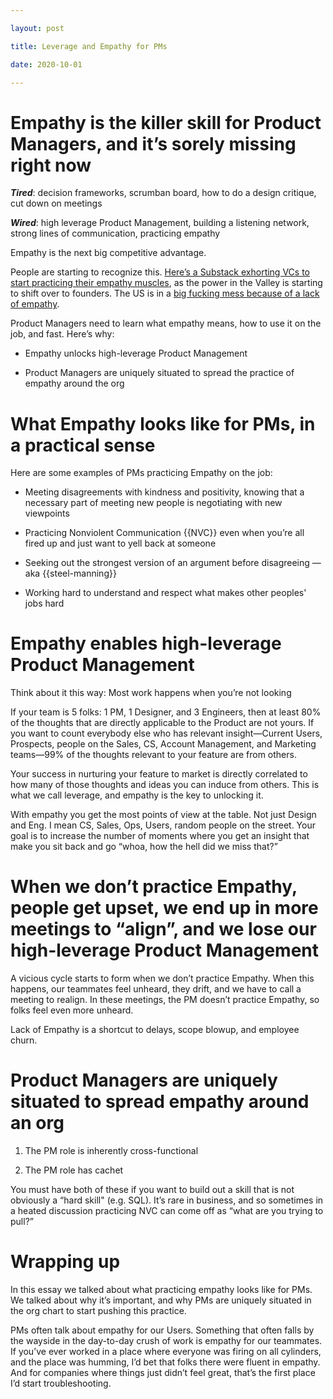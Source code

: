 ```yaml
---

layout: post

title: Leverage and Empathy for PMs

date: 2020-10-01

---
```






# Empathy is the killer skill for Product Managers, and it’s sorely missing right now



__*Tired*__: decision frameworks, scrumban board, how to do a design critique, cut down on meetings



__*Wired*__: high leverage Product Management, building a listening network, strong lines of communication, practicing empathy



Empathy is the next big competitive advantage.



People are starting to recognize this. [Here’s a Substack exhorting VCs to start practicing their empathy muscles](https://thegeneralist.substack.com/p/power-in-the-valley), as the power in the Valley is starting to shift over to founders. The US is in a [big fucking mess because of a lack of empathy](http://www.stilldrinking.org/a-very-american-suicide).



Product Managers need to learn what empathy means, how to use it on the job, and fast. Here’s why:



* Empathy unlocks high-leverage Product Management

* Product Managers are uniquely situated to spread the practice of empathy around the org





# What Empathy looks like for PMs, in a practical sense

Here are some examples of PMs practicing Empathy on the job:



* Meeting disagreements with kindness and positivity, knowing that a necessary part of meeting new people is negotiating with new viewpoints

* Practicing Nonviolent Communication {{NVC}} even when you’re all fired up and just want to yell back at someone

* Seeking out the strongest version of an argument before disagreeing — aka {{steel-manning}}

* Working hard to understand and respect what makes other peoples' jobs hard





# Empathy enables high-leverage Product Management

Think about it this way: Most work happens when you’re not looking



If your team is 5 folks: 1 PM, 1 Designer, and 3 Engineers, then at least 80% of the thoughts that are directly applicable to the Product are not yours. If you want to count everybody else who has relevant insight—Current Users, Prospects, people on the Sales, CS, Account Management, and Marketing teams—99% of the thoughts relevant to your feature are from others. 



Your success in nurturing your feature to market is directly correlated to how many of those thoughts and ideas you can induce from others. This is what we call leverage, and empathy is the key to unlocking it.



With empathy you get the most points of view at the table. Not just Design and Eng. I mean CS, Sales, Ops, Users, random people on the street. Your goal is to increase the number of moments where you get an insight that make you sit back and go “whoa, how the hell did we miss that?”





# When we don’t practice Empathy, people get upset, we end up in more meetings to “align”, and we lose our high-leverage Product Management

A vicious cycle starts to form when we don’t practice Empathy. When this happens, our teammates feel unheard, they drift, and we have to call a meeting to realign. In these meetings, the PM doesn’t practice Empathy, so folks feel even more unheard. 



Lack of Empathy is a shortcut to delays, scope blowup, and employee churn. 





# Product Managers are uniquely situated to spread empathy around an org



1. The PM role is inherently cross-functional

2. The PM role has cachet



You must have both of these if you want to build out a skill that is not obviously a “hard skill" (e.g. SQL). It’s rare in business, and so sometimes in a heated discussion practicing NVC can come off as “what are you trying to pull?” 





# Wrapping up

In this essay we talked about what practicing empathy looks like for PMs. We talked about why it’s important, and why PMs are uniquely situated in the org chart to start pushing this practice. 



PMs often talk about empathy for our Users. Something that often falls by the wayside in the day-to-day crush of work is empathy for our teammates. If you’ve ever worked in a place where everyone was firing on all cylinders, and the place was humming, I’d bet that folks there were fluent in empathy. And for companies where things just didn’t feel great, that’s the first place I’d start troubleshooting. 

